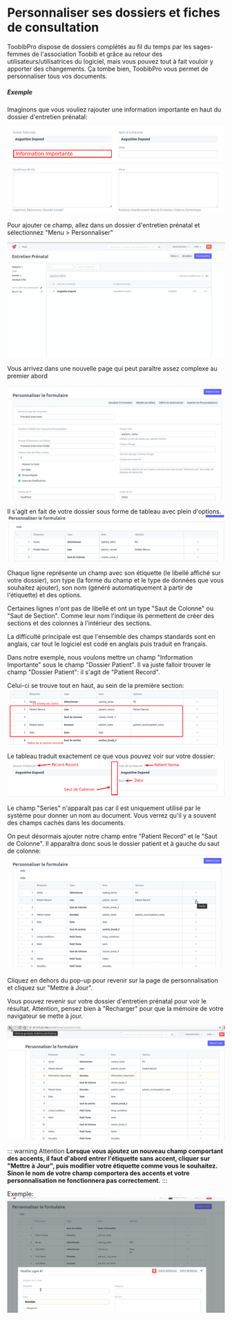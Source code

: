 # Personnaliser ses dossiers et fiches de consultation

ToobibPro dispose de dossiers complétés au fil du temps par les sages-femmes de l'association Toobib et grâce au retour des utilisateurs/utilisatrices du logiciel, mais vous pouvez tout à fait vouloir y apporter des changements.
Ça tombe bien, ToobibPro vous permet de personnaliser tous vos documents.


##### Exemple

Imaginons que vous vouliez rajouter une information importante en haut du dossier d'entretien prénatal:

![Personnalisation de Dossiers](/content/maia/customization/customization.png)


Pour ajouter ce champ, allez dans un dossier d'entretien prénatal et sélectionnez "Menu > Personnaliser"

![Personnalisation de Dossiers](/content/maia/customization/customization.gif)


Vous arrivez dans une nouvelle page qui peut paraître assez complexe au premier abord

![Personnalisation de Dossiers](/content/maia/customization/customization1.gif)


Il s'agit en fait de votre dossier sous forme de tableau avec plein d'options.
![Personnalisation de Dossiers](/content/maia/customization/customization1.png)

Chaque ligne représente un champ avec son étiquette (le libellé affiché sur votre dossier), son type (la forme du champ et le type de données que vous souhaitez ajouter), son nom (généré automatiquement à partir de l'étiquette) et des options.

Certaines lignes n'ont pas de libellé et ont un type "Saut de Colonne" ou "Saut de Section". Comme leur nom l'indique ils permettent de créer des sections et des colonnes à l'intérieur des sections.

La difficulté principale est que l'ensemble des champs standards sont en anglais, car tout le logiciel est codé en anglais puis traduit en français.

Dans notre exemple, nous voulons mettre un champ "Information Importante" sous le champ "Dossier Patient".
Il va juste falloir trouver le champ "Dossier Patient": il s'agit de "Patient Record".

Celui-ci se trouve tout en haut, au sein de la première section:
![Personnalisation de Dossiers](/content/maia/customization/customization2.png)

Le tableau traduit exactement ce que vous pouvez voir sur votre dossier:
![Personnalisation de Dossiers](/content/maia/customization/customization3.png)

Le champ "Series" n'apparaît pas car il est uniquement utilisé par le système pour donner un nom au document.
Vous verrez qu'il y a souvent des champs cachés dans les documents.

On peut désormais ajouter notre champ entre "Patient Record" et le "Saut de Colonne". Il apparaîtra donc sous le dossier patient et à gauche du saut de colonne:
![Personnalisation de Dossiers](/content/maia/customization/customization2.gif)

Cliquez en dehors du pop-up pour revenir sur la page de personnalisation et cliquez sur "Mettre à Jour".

Vous pouvez revenir sur votre dossier d'entretien prénatal pour voir le résultat.
Attention, pensez bien à "Recharger" pour que la mémoire de votre navigateur se mette à jour.

![Personnalisation de Dossiers](/content/maia/customization/customization3.gif)


::: warning Attention
**Lorsque vous ajoutez un nouveau champ comportant des accents, il faut d'abord entrer l'étiquette sans accent, cliquer sur "Mettre à Jour", puis modifier votre étiquette comme vous le souhaitez. Sinon le nom de votre champ comportera des accents et votre personnalisation ne fonctionnera pas correctement.**
:::

Exemple:
![Supprimer les accents dans le nom](/content/maia/customization/personnalisation_accents.gif)


